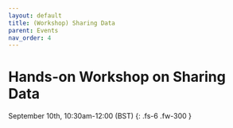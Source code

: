```yaml
---
layout: default
title: (Workshop) Sharing Data
parent: Events
nav_order: 4
---
```


# Hands-on Workshop on Sharing Data

September 10th, 10:30am-12:00 (BST)
{: .fs-6 .fw-300 }
